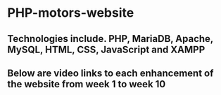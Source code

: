 # PHP-motors-website
## Technologies include. PHP, MariaDB, Apache, MySQL, HTML, CSS, JavaScript and XAMPP
## Below are  video links to each enhancement of the website from week 1 to week 10
